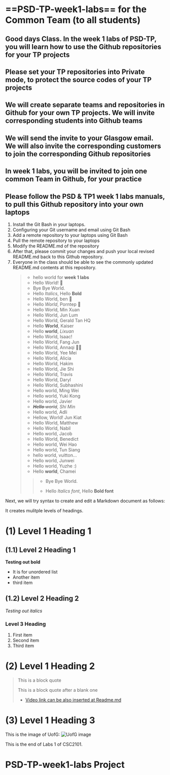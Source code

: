 # ==PSD-TP-week1-labs== for the Common Team (to all students)

## Good days Class. In the week 1 labs of PSD-TP, you will learn how to use the Github repositories for your TP projects

## Please set your TP repositories into Private mode, to protect the source codes of your TP projects

## We will create separate teams and repositories in Github for your own TP projects. We will invite corresponding students into Github teams

## We will send the invite to your Glasgow email. We will also invite the corresponding customers to join the corresponding Github repositories

## In week 1 labs, you will be invited to join one common Team in Github, for your practice

## Please follow the PSD & TP1 week 1 labs manuals, to pull this Github repository into your own laptops

1. Install the Git Bash in your laptops.
2. Configuring your Git username and email using Git Bash
3. Add a remote repository to your laptops using Git Bash
4. Pull the remote repository to your laptops
5. Modify the README.md of the repository
6. After that, please commit your changes and push your local revised README.md back to this Github repository.
7. Everyone in the class should be able to see the commonly updated README.md contents at this repository.
   > - hello world for **week 1 labs**
   > - Hello World! 🤡
   > - Bye Bye World.
   > - Hello _Italics_, Hello **Bold**
   > - Hello World, ben 🫠
   > - Hello _World_, Porntep 🚂
   > - Hello World, Min Xuan
   > - Hello World, Jun Lum
   > - Hello World, Gerald Tan HQ
   > - Hello **World**, Kaiser
   > - Hello **world**, _Lixuan_
   > - Hello World, Isaac!
   > - Hello World, Fang Jun
   > - Hello World, Annaqi 🏳️‍🌈 
   > - Hello World, Yee Mei 
   > - Hello World, Alicia
   > - Hello World, Hakim
   > - Hello World, Jie Shi
   > - Hello World, Travis
   > - Hello World, Daryl
   > - Hello World, Subhashini
	> - Hello world, Ming Wei
   > - Hello world, Yuki Kong
   > - Hello world, Javier
   > - _~~**Hello** world~~, Shi Min_
   > - Hello world, Adli
   > - Hellow, World! Jun Kiat
   > - Hello World, Matthew
   > - Hello World, Nabil
   > - Hello world, Jacob
   > - Hello World, Benedict
   > - Hello world, Wei Hao
   > - Hello world, Tun Siang
   > - hello world, vuitton...
   > - Hello world, Junwei
   > - Hello world, Yuzhe :)
   > - Hello **world**, Chamei 
   >>
   >> - Bye Bye World.
   >>
   >> - Hello _Italics font_, Hello **Bold font**
   >


Next, we will try syntax to create and edit a Markdown document as follows:

It creates mulitple levels of headings. 

# (1) Level 1 Heading 1
## (1.1) Level 2 Heading 1
**Testing out bold**
* It is for unordered list
* Another item
* third item

## (1.2) Level 2 Heading 2
_Testing out italics_
### Level 3 Heading
1. First item
2. Second item
3. Third item

# (2) Level 1 Heading 2
> This is a block quote
>
> This is a block quote after a blank one
>
> - [Video link can be also inserted at Readme.md](https://www.youtube.com/watch?v=9UW6jnkiRQE)

# (3) Level 1 Heading 3
This is the image of UofG: 
![UofG image](UofG_image.jpg)

This is the end of Labs 1 of CSC2101. 

# PSD-TP-week1-labs Project
